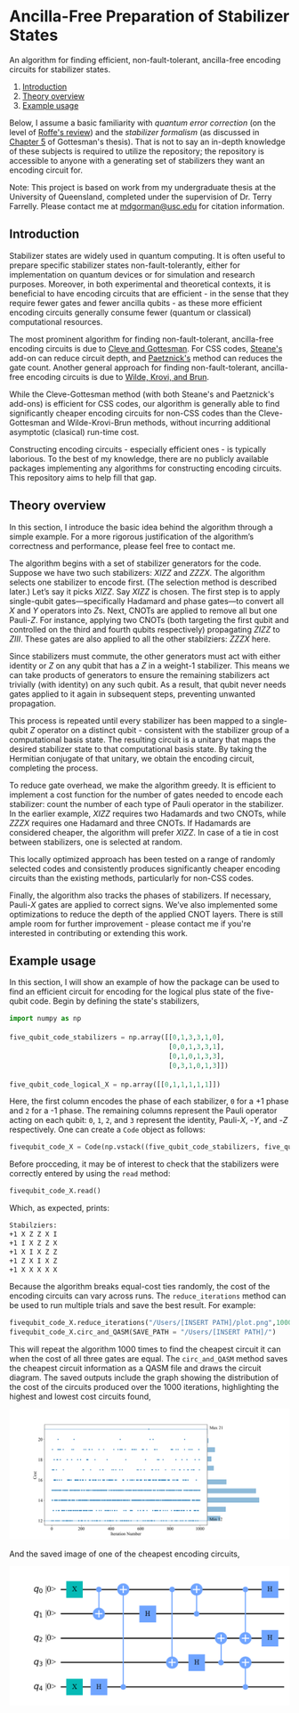 # Ancilla-Free Preparation of Stabilizer States

An algorithm for finding efficient, non-fault-tolerant, ancilla-free encoding circuits for stabilizer states.

1. [Introduction](#introduction)
2. [Theory overview](#theory)
3. [Example usage](#eg)

Below, I assume a basic familiarity with *quantum error correction* (on the level of [Roffe's review](https://arxiv.org/pdf/1907.11157))
and the *stabilizer formalism* (as discussed in [Chapter 5](https://arxiv.org/pdf/quant-ph/9705052) of Gottesman's thesis).
That is not to say an in-depth knowledge of these subjects is required to utilize the repository; the repository is accessible
to anyone with a generating set of stabilizers they want an encoding circuit for.

Note: This project is based on work from my undergraduate thesis at the University of Queensland, completed under the 
supervision of Dr. Terry Farrelly. Please contact me at [mdgorman@usc.edu](mailto:mdgorman@usc.edu) for citation information.

## Introduction <a name="introduction"></a>

Stabilizer states are widely used in quantum computing. It is often useful to prepare specific stabilizer states non-fault-tolerantly,
either for implementation on quantum devices or for simulation and research purposes.
Moreover, in both experimental and theoretical contexts, it is beneficial to have encoding circuits that are efficient - in the sense that they
require fewer gates and fewer ancilla qubits - as these more efficient encoding circuits generally consume fewer (quantum or classical) computational resources.

The most prominent algorithm for finding non-fault-tolerant, 
ancilla-free encoding circuits is due to [Cleve and Gottesman](https://arxiv.org/pdf/quant-ph/9607030). For CSS codes,
[Steane's](https://arxiv.org/pdf/quant-ph/0202036) add-on can reduce circuit depth, and [Paetznick's](https://arxiv.org/pdf/1410.5124)
method can reduces the gate count.
Another general approach for finding non-fault-tolerant, 
ancilla-free encoding circuits is due to [Wilde, Krovi, and Brun](https://arxiv.org/pdf/0708.3699).

While the Cleve-Gottesman method (with both Steane's and Paetznick's add-ons) is efficient for CSS codes, 
our algorithm is generally able to find significantly cheaper encoding circuits for non-CSS codes than the Cleve-Gottesman and Wilde-Krovi-Brun methods,
without incurring additional asymptotic (clasical) run-time cost.

Constructing encoding circuits - especially efficient ones - is typically laborious.
To the best of my knowledge, there are no publicly available packages implementing any algorithms 
for constructing encoding circuits.
This repository aims to help fill that gap.


## Theory overview <a name="theory"></a>

In this section, I introduce the basic idea behind the algorithm through a simple example. For a more rigorous 
justification of the algorithm’s correctness and performance, please feel free to contact me.

The algorithm begins with a set of stabilizer generators for the code. Suppose we have two such stabilizers: $XIZZ$ and $ZZZX$.
The algorithm selects one stabilizer to encode first. (The selection method is described later.) Let’s say it picks $XIZZ$. Say 
$XIZZ$ is chosen. The first step is to apply single-qubit gates—specifically Hadamard and phase gates—to convert all $X$
and $Y$ operators into $Z$s. Next, CNOTs are applied to remove all but one Pauli-$Z$. For instance, applying two CNOTs
(both targeting the first qubit and controlled on the third and fourth qubits respectively) propagating $ZIZZ$ to $ZIII$.
These gates are also applied to all the other stabilziers: $ZZZX$ here.

Since stabilizers must commute, the other generators must act with either identity or $Z$ on any qubit that has a $Z$ in
a weight-1 stabilizer. This means we can take products of generators to ensure the remaining stabilizers act trivially 
(with identity) on any such qubit. As a result, that qubit never needs gates applied to it again in subsequent steps, preventing 
unwanted propagation.
 
This process is repeated until every stabilizer has been mapped to a single-qubit $Z$ operator on a distinct qubit - consistent 
with the stabilizer group of a computational basis state. The resulting circuit is a unitary that maps the 
desired stabilizer state to that computational basis state. By taking the Hermitian conjugate of that unitary, we obtain the encoding 
circuit, completing the process.

To reduce gate overhead, we make the algorithm greedy. It is efficient to implement a cost function
for the number of gates needed to encode each stabilizer: count the number of each type of Pauli operator in the stabilizer.
In the earlier example, $XIZZ$ requires two Hadamards and two CNOTs, while $ZZZX$ requires one Hadamard and three CNOTs.
If Hadamards are considered cheaper, the algorithm will prefer $XIZZ$. In case of a tie in cost between stabilizers, one
is selected at random.

This locally optimized approach has been tested on a range of randomly selected codes and consistently produces 
significantly cheaper encoding circuits than the existing methods, particularly for non-CSS codes.

Finally, the algorithm also tracks the phases of stabilizers. If necessary, Pauli-$X$ gates are applied to correct signs. 
We’ve also implemented some optimizations to reduce the depth of the applied CNOT layers. There is still ample room for 
further improvement - please contact me if you're interested in contributing or extending this work.

## Example usage <a name="eg"></a>

In this section, I will show an example of how the package can be used to find an efficient circuit for encoding for 
the logical plus state of the five-qubit code. Begin by defining the state's stabilizers,

```python
import numpy as np

five_qubit_code_stabilizers = np.array([[0,1,3,3,1,0],
                                        [0,0,1,3,3,1],
                                        [0,1,0,1,3,3],
                                        [0,3,1,0,1,3]])

five_qubit_code_logical_X = np.array([[0,1,1,1,1,1]])
```

Here, the first column encodes the phase of each stabilizer, ```0``` for a +1 phase and ```2``` for a -1 phase.
The remaining columns represent the Pauli operator acting on each qubit: ```0```, ```1```, ```2```, and ```3``` represent 
the identity, Pauli-$X$, -$Y$, and -$Z$ respectively.
One can create a ```Code``` object as follows:

```python
fivequbit_code_X = Code(np.vstack((five_qubit_code_stabilizers, five_qubit_code_logical_X)))
```

Before procceding, it may be of interest to check that the stabilizers were correctly entered by using the ```read``` method:

```python
fivequbit_code_X.read()
```

Which, as expected, prints:

```
Stabilziers: 
+1 X Z Z X I 
+1 I X Z Z X 
+1 X I X Z Z 
+1 Z X I X Z 
+1 X X X X X 
```

Because the algorithm breaks equal-cost ties randomly, the cost of the encoding circuits can vary across runs.
The ```reduce_iterations``` method can be used to run multiple
trials and save the best result. For example:

```python
fivequbit_code_X.reduce_iterations("/Users/[INSERT PATH]/plot.png",1000,1,1,1)
fivequbit_code_X.circ_and_QASM(SAVE_PATH = "/Users/[INSERT PATH]/")
```

This will repeat the algorithm 1000 times to find the cheapest circuit it can when the cost of all three gates are equal.
The ```circ_and_QASM``` method saves the cheapest circuit information as a QASM file and draws the circuit diagram. The saved outputs
include the graph showing the distribution of the cost of the circuits produced over the 1000 iterations, highlighting the highest and lowest cost
circuits found,

![](plot.png)

And the saved image of one of the cheapest encoding circuits,

![](PNG_806024.png)



